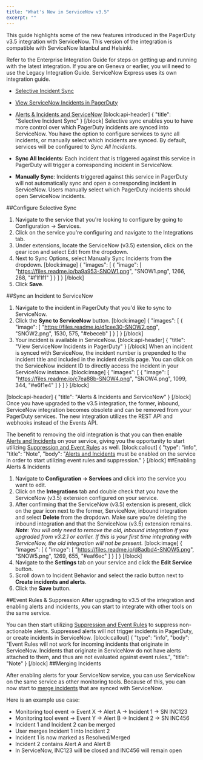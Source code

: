 ```yaml
---
title: "What's New in ServiceNow v3.5"
excerpt: ""
---
```

This guide highlights some of the new features introduced in the PagerDuty v3.5 integration with ServiceNow. This version of the integration is compatible with ServiceNow Istanbul and Helsinki.

Refer to the Enterprise Integration Guide for steps on getting up and running with the latest integration. If you are on Geneva or earlier, you will need to use the Legacy Integration Guide. ServiceNow Express uses its own integration guide.

- [Selective Incident Sync](#section-selective-incident-sync)
- [View ServiceNow Incidents in PagerDuty](#section-view-servicenow-incidents-in-pagerduty)
- [Alerts & Incidents and ServiceNow](#section-alerts-incidents-and-servicenow) 
[block:api-header]
{
  "title": "Selective Incident Sync"
}
[/block]
Selective sync enables you to have more control over which PagerDuty incidents are synced into ServiceNow. You have the option to configure services to sync all incidents, or manually select which incidents are synced. By default, services will be configured to *Sync All Incidents*.

- **Sync All Incidents**: Each incident that is triggered against this service in PagerDuty will trigger a corresponding incident in ServiceNow.
- **Manually Sync**: Incidents triggered against this service in PagerDuty will not automatically sync and open a corresponding incident in ServiceNow. Users manually select which PagerDuty incidents should open ServiceNow incidents.

##Configure Selective Sync
1. Navigate to the service that you're looking to configure by going to Configuration → Services.
2. Click on the service you're configuring and navigate to the Integrations tab.
3. Under extensions, locate the ServiceNow (v3.5) extension, click on the gear icon and select Edit from the dropdown.
4. Next to Sync Options, select Manually Sync Incidents from the dropdown.
[block:image]
{
  "images": [
    {
      "image": [
        "https://files.readme.io/ba9a953-SNOW1.png",
        "SNOW1.png",
        1266,
        268,
        "#f1f1f1"
      ]
    }
  ]
}
[/block]
5. Click **Save**.

##Sync an Incident to ServiceNow
1. Navigate to the incident in PagerDuty that you'd like to sync to ServiceNow.
2. Click the **Sync to ServiceNow** button.
[block:image]
{
  "images": [
    {
      "image": [
        "https://files.readme.io/d1cee30-SNOW2.png",
        "SNOW2.png",
        1530,
        575,
        "#ebeceb"
      ]
    }
  ]
}
[/block]
3. Your incident is available in ServiceNow.
[block:api-header]
{
  "title": "View ServiceNow Incidents in PagerDuty"
}
[/block]
When an incident is synced with ServiceNow, the incident number is prepended to the incident title and included in the incident details page. You can click on the ServiceNow incident ID to directly access the incident in your ServiceNow instance.
[block:image]
{
  "images": [
    {
      "image": [
        "https://files.readme.io/c7ea88b-SNOW4.png",
        "SNOW4.png",
        1099,
        344,
        "#e6f1e4"
      ]
    }
  ]
}
[/block]

[block:api-header]
{
  "title": "Alerts & Incidents and ServiceNow"
}
[/block]
Once you have upgraded to the v3.5 integration, the former, inbound, ServiceNow integration becomes obsolete and can be removed from your PagerDuty services. The new integration utilizes the REST API and webhooks instead of the Events API.

The benefit to removing the old integration is that you can then enable [Alerts and Incidents](/docs/alerts#section-getting-started-with-alerts-and-incidents) on your service, giving you the opportunity to start utilizing [Suppression and Event Rules](/docs/event-management-tools#section-suppression-and-event-rules) as well.
[block:callout]
{
  "type": "info",
  "title": "Note",
  "body": "[Alerts and Incidents](/docs/alerts#section-getting-started-with-alerts-and-incidents) must be enabled on the service in order to start utilizing event rules and suppression."
}
[/block]
##Enabling Alerts & Incidents
1. Navigate to **Configuration → Services** and click into the service you want to edit.
2. Click on the **Integrations** tab and double check that you have the ServiceNow (v3.5) extension configured on your service.
3. After confirming that the ServiceNow (v3.5) extension is present, click on the gear icon next to the former, ServiceNow, inbound integration and select **Delete** from the dropdown. Make sure you're deleting the inbound integration and that the ServiceNow (v3.5) extension remains. ***Note**: You will only need to remove the old, inbound integration if you upgraded from v3.2.1 or earlier. If this is your first time integrating with ServiceNow, the old integration will not be present.* 
[block:image]
{
  "images": [
    {
      "image": [
        "https://files.readme.io/d8adbd4-SNOW5.png",
        "SNOW5.png",
        1269,
        655,
        "#eaf6ec"
      ]
    }
  ]
}
[/block]
4. Navigate to the **Settings** tab on your service and click the **Edit Service** button.
5. Scroll down to Incident Behavior and select the radio button next to **Create incidents and alerts**.
6. Click the **Save** button.

##Event Rules & Suppression
After upgrading to v3.5 of the integration and enabling alerts and incidents, you can start to integrate with other tools on the same service.

You can then start utilizing [Suppression and Event Rules](/docs/event-management-tools#section-suppression-and-event-rules) to suppress non-actionable alerts. Suppressed alerts will not trigger incidents in PagerDuty, or create incidents in ServiceNow.
[block:callout]
{
  "type": "info",
  "body": "Event Rules will not work for incoming incidents that originate in ServiceNow. Incidents that originate in ServiceNow do not have alerts attached to them, and thus are not evaluated against event rules.",
  "title": "Note"
}
[/block]
##Merging Incidents

After enabling alerts for your ServiceNow service, you can use ServiceNow on the same service as other monitoring tools. Because of this, you can now start to [merge incidents](/docs/editing-incidents#section-merging-incidents) that are synced with ServiceNow.

Here is an example use case:
- Monitoring tool event → Event X → Alert A → Incident 1 → SN INC123
- Monitoring tool event → Event Y → Alert B → Incident 2 → SN INC456
- Incident 1 and Incident 2 can be merged
- User merges Incident 1 into Incident 2
- Incident 1 is now marked as Resolved/Merged
- Incident 2 contains Alert A and Alert B
- In ServiceNow, INC123 will be closed and INC456 will remain open